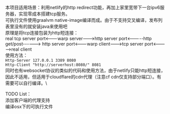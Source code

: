 本项目适用场景：利用netlify的http redirect功能，再加上家里宽带下一台ipv6服务器，实现零成本搭建tcp服务。\
可执行文件使用graalvm native-image编译而成。由于不支持交叉编译，发布列表里没有的就安装java来使用吧\
原理是将tcp连接包装为http短连接：\
real tcp server port<---warp server--->http server port<-----http get/post------>
http server port<---warp client--->tcp server port<----->real client\
使用方法：\
``Http-Server 127.0.0.1 3389 8080``\
``Http-Client "http://serverhost:8080/" 8081``\
同时也有websocket协议的类似的代码和使用方法，由于netlify只能http短连接，因此不适用，但适用于cloudflare的cdn代理（注意cf cdn仅支持部分端口）。有需要可以自行编译。\

TODO List：\
添加客户端的代理支持\
编译osx下的可执行文件
